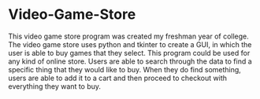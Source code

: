 # Video-Game-Store
This video game store program was created my freshman year of college. The video game store uses python and tkinter to create a GUI, in which the user is able to buy games that they select. This program could be used for any kind of online store. Users are able to search through the data to find a specific thing that they would like to buy. When they do find something, users are able to add it to a cart and then proceed to checkout with everything they want to buy.
